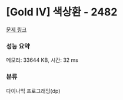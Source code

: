 # [Gold IV] 색상환 - 2482 

[문제 링크](https://www.acmicpc.net/problem/2482) 

### 성능 요약

메모리: 33644 KB, 시간: 32 ms

### 분류

다이나믹 프로그래밍(dp)

